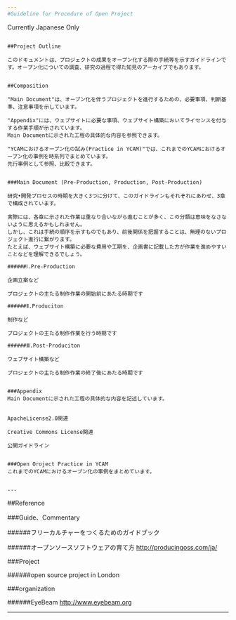 ```yaml
---
#Guideline for Procedure of Open Project
```
Currently Japanese Only
```

##Project Outline

このドキュメントは、プロジェクトの成果をオープン化する際の手続等を示すガイドラインです。オープン化についての調査、研究の過程で得た知見のアーカイブでもあります。


##Composition

"Main Document"は、オープン化を伴うプロジェクトを進行するための、必要事項、判断基準、注意事項を示しています。

"Appendix"には、ウェブサイトに必要な事項、ウェブサイト構築においてライセンスを付与する作業手順が示されています。
Main Documentに示された工程の具体的な内容を参照できます。

"YCAMにおけるオープン化の試み(Practice in YCAM)"では、これまでのYCAMにおけるオープン化の事例を時系列でまとめています。
先行事例として参照、比較できます。


###Main Document (Pre-Production, Production, Post-Production)

研究•開発プロセスの時期を大きく3つに分けて、このガイドラインもそれぞれにあわせ、3章で構成されています。

実際には、各章に示された作業は重なり合いながら進むことが多く、この分類は意味をなさないように思えるかもしれません。
しかし、これは手続の順序を示すものでもあり、前後関係を把握することは、無理のないプロジェクト進行に繋がります。
たとえば、ウェブサイト構築に必要な費用や工期を、企画書に記載した方が作業を進めやすいことなどを理解できるでしょう。

######Ⅰ.Pre-Production

企画立案など

プロジェクトの主たる制作作業の開始前にあたる時期です

######Ⅱ.Produciton

制作など

プロジェクトの主たる制作作業を行う時期です

######Ⅲ.Post-Produciton

ウェブサイト構築など

プロジェクトの主たる制作作業の終了後にあたる時期です


###Appendix
Main Documentに示された工程の具体的な内容を記述しています。


ApacheLicense2.0関連

Creative Commons License関連
    
公開ガイドライン


###Open Oroject Practice in YCAM
これまでのYCAMにおけるオープン化の事例をまとめています。


---   
```

##Reference


###Guide、Commentary


######フリーカルチャーをつくるためのガイドブック

######オープンソースソフトウェアの育て方
http://producingoss.com/ja/





###Project

######open source project in London



###organization

######EyeBeam
http://www.eyebeam.org



---

<!--


##Licenses and Credits  

<a rel="license" href="http://creativecommons.org/licenses/by-sa/3.0/"><img alt="Creative Commons License" style="border-width:0" src="http://i.creativecommons.org/l/by-sa/3.0/88x31.png" /></a><br /> 
<span xmlns:dct="http://purl.org/dc/terms/" href="http://purl.org/dc/dcmitype/Text" property="dct:title" rel="dct:type">Guideline_for_Procedure_of_Open_Project (document except citation) </span><a xmlns:cc="http://creativecommons.org/ns#" href="https://github.com/yosukesakai/Guideline_for_Procedure_of_Open_Project" property="cc:attributionName" rel="cc:attributionURL">Produced by yosukesakai<br /></a> is licensed under a <a rel="license" href="http://creativecommons.org/licenses/by-sa/3.0/">Creative Commons Attribution - ShareAlike 3.0 Unported License.<br />



##Disclaimer
```
yosukesakai makes no guarantees whatsoever related to this text.
The persons involved in the creation/operation of this website (including other users) take no responsibility regarding 
the usage of this text (including any kind of use such as browsing, contribution, or external re-use; 
the same shall apply hereinafter).
When using this text, you are required to take personal responsibility. 
yosukesakai takes no responsibility regarding eventual damage resulting from your use of this text.
yosukesakai does not guarantee that your use of this text is legitimate according to applicable laws.
We don't guarantee in any way the legitimacy, accuracy and safety of all information provided as contents.
We make no guarantees regarding external website linked to from this site.
This text permits alteration or reuse based on the Creative Commons Attribution-ShareAlike 3.0 Unported License, 
however it does not permit forms of reuse that violate laws or other regulations.  
The use of images accompanying the text may be based on license agreements separate from the respective text licenses.  
yosukesakai may discontinue the publication of all or parts of this text and all other contents without prior notice.
```

-->


